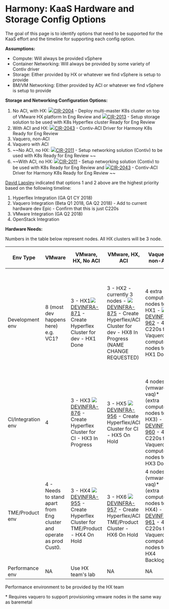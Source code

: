 # Harmony: KaaS Hardware and Storage Config Options

The goal of this page is to identify options that need to be supported for the KaaS effort and the timeline for supporting each config option.

**Assumptions:**

*   Compute: Will always be provided vSphere
*   Container Networking: Will always be provided by some variety of Contiv driver
*   Storage: Either provided by HX or whatever we find vSphere is setup to provide
*   BM/VM Networking: Either provided by ACI or whatever we find vSphere is setup to provide

**Storage and Networking Configuration Options:**

1.  No ACI, with HX:  [![](https://metacloud.jira.com/secure/viewavatar?size=xsmall&avatarId=10807&avatarType=issuetype)CIR-2004](https://metacloud.jira.com/browse/CIR-2004) - Deploy multi-master K8s cluster on top of VMware HX platform  In Eng Review  and <span class="confluence-jim-macro jira-issue" data-jira-key="CIR-2013">[![](https://metacloud.jira.com/secure/viewavatar?size=xsmall&avatarId=10807&avatarType=issuetype)CIR-2013](https://metacloud.jira.com/browse/CIR-2013) - Setup storage solution to be used with K8s Hyperflex cluster Ready for Eng Review 
2.  With ACI and HX: <span class="confluence-jim-macro jira-issue" data-jira-key="CIR-2043">[![](https://metacloud.jira.com/secure/viewavatar?size=xsmall&avatarId=10807&avatarType=issuetype)CIR-2043](https://metacloud.jira.com/browse/CIR-2043) - Contiv-ACI Driver for Harmony K8s Ready for Eng Review 
3.  Vaquero, non-ACI
4.  Vaquero with ACI
5.  ~~No ACI, no HX: <span class="confluence-jim-macro jira-issue" data-jira-key="CIR-2011">[![](https://metacloud.jira.com/secure/viewavatar?size=xsmall&avatarId=10807&avatarType=issuetype)CIR-2011](https://metacloud.jira.com/browse/CIR-2011) - Setup networking solution (Contiv) to be used with K8s Ready for Eng Review ~~
6.  ~~With ACI, no HX:  <span class="confluence-jim-macro jira-issue" data-jira-key="CIR-2011">[![](https://metacloud.jira.com/secure/viewavatar?size=xsmall&avatarId=10807&avatarType=issuetype)CIR-2011](https://metacloud.jira.com/browse/CIR-2011) - Setup networking solution (Contiv) to be used with K8s Ready for Eng Review  and <span class="confluence-jim-macro jira-issue" data-jira-key="CIR-2043">[![](https://metacloud.jira.com/secure/viewavatar?size=xsmall&avatarId=10807&avatarType=issuetype)CIR-2043](https://metacloud.jira.com/browse/CIR-2043) - Contiv-ACI Driver for Harmony K8s Ready for Eng Review ~~

[David Lapsley](https://metacloud.jira.com/wiki/display/~david.lapsley) indicated that options 1 and 2 above are the highest priority based on the following timeline:

1.  <span>Hyperflex Integration (GA Q1 CY 2018)
2.  <span>Vaquero Integration (Beta Q1 2018, GA Q2 2018) - Add to current hardware dev Epic - Confirm that this is just C220s
3.  <span>VMware Integration (GA Q2 2018)
4.  <span>OpenStack Integration

**Hardware Needs:**

Numbers in the table below represent nodes. All HX clusters will be 3 node.


| Env Type | VMware | VMware, HX, No ACI | VMware, HX, ACI | Vaquero, non-ACI | Vaquero, ACI, storage options TBD |
| --- | --- | --- | --- | --- | --- |
| Development env | 8 (most dev happens here) e.g. VC1? | 3 - HX1[![](https://metacloud.jira.com/secure/viewavatar?size=xsmall&avatarId=10800&avatarType=issuetype)DEVINFRA-871](https://metacloud.jira.com/browse/DEVINFRA-871) - Create Hyperflex Cluster for dev - HX1 Done  | 3 - HX2 - currently 3 nodes - [![](https://metacloud.jira.com/secure/viewavatar?size=xsmall&avatarId=10800&avatarType=issuetype)DEVINFRA-875](https://metacloud.jira.com/browse/DEVINFRA-875) - Create Hyperflex/ACI Cluster for dev - HX8 In Progress (NAME CHANGE REQUESTED)| 4 extra compute nodes to HX1 - [![](https://metacloud.jira.com/secure/viewavatar?size=xsmall&avatarId=10800&avatarType=issuetype)DEVINFRA-962](https://metacloud.jira.com/browse/DEVINFRA-962) - 4 C220s for Vaquero compute nodes to HX1 Done  | 3+4+4 (KaaS + 2 deployments) 4 nodes (vmware + vaq)* - (extra compute nodes to HX2) - [![](https://metacloud.jira.com/secure/viewavatar?size=xsmall&avatarId=10800&avatarType=issuetype)DEVINFRA-963](https://metacloud.jira.com/browse/DEVINFRA-963) - 4 C220s for Vaquero compute nodes to HX8 Done  |
| CI/Integration env | 4 | 3 - HX3 [![](https://metacloud.jira.com/secure/viewavatar?size=xsmall&avatarId=10800&avatarType=issuetype)DEVINFRA-876](https://metacloud.jira.com/browse/DEVINFRA-876) - Create Hyperflex Cluster for CI - HX3 In Progress  | 3 - HX5 [![](https://metacloud.jira.com/secure/viewavatar?size=xsmall&avatarId=10800&avatarType=issuetype)DEVINFRA-956](https://metacloud.jira.com/browse/DEVINFRA-956) - Create Hyperflex/ACI Cluster for CI - HX5 On Hold  | 4 nodes (vmware + vaq)* (extra compute nodes to HX3) - [![](https://metacloud.jira.com/secure/viewavatar?size=xsmall&avatarId=10800&avatarType=issuetype)DEVINFRA-960](https://metacloud.jira.com/browse/DEVINFRA-960) - 4 C220s for Vaquero compute nodes to HX3  Done | 3+4+4 (KaaS + 2 deployments) - (extra compute nodes to HX5) - [![](https://metacloud.jira.com/secure/viewavatar?size=xsmall&avatarId=10800&avatarType=issuetype)DEVINFRA-964](https://metacloud.jira.com/browse/DEVINFRA-964) - 4 C220s for Vaquero compute nodes to HX5 Backlog  |
| TME/Product env | 4 - Needs to stand apart from Eng cluster and operate as prod Cust0. | 3 - HX4 [![](https://metacloud.jira.com/secure/viewavatar?size=xsmall&avatarId=10800&avatarType=issuetype)DEVINFRA-955](https://metacloud.jira.com/browse/DEVINFRA-955) - Create Hyperflex Cluster for TME/Product - HX4 On Hold  | 3 - HX6 [![](https://metacloud.jira.com/secure/viewavatar?size=xsmall&avatarId=10800&avatarType=issuetype)DEVINFRA-957](https://metacloud.jira.com/browse/DEVINFRA-957) - Create Hyperflex/ACI TME/Product Cluster - HX6 On Hold  | 4 nodes (vmware + vaq)* (extra compute nodes to HX4) - [![](https://metacloud.jira.com/secure/viewavatar?size=xsmall&avatarId=10800&avatarType=issuetype)DEVINFRA-961](https://metacloud.jira.com/browse/DEVINFRA-961) - 4 C220s for Vaquero compute nodes to HX4 Backlog  | 3 + 4 (KaaS + 1 deployment) (extra compute nodes to HX6) - [![](https://metacloud.jira.com/secure/viewavatar?size=xsmall&avatarId=10800&avatarType=issuetype)DEVINFRA-965](https://metacloud.jira.com/browse/DEVINFRA-965) - 4 C220s for Vaquero compute nodes to HX6 Backlog  |
| Performance env | NA | Use HX team's lab | NA | NA | NA |


Performance environment to be provided by the HX team

\* Requires vaquero to support provisioning vmware nodes in the same way as baremetal